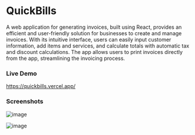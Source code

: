 # QuickBills

A web application for generating invoices, built using React, provides an efficient and user-friendly solution for businesses to create and manage invoices. With its intuitive interface, users can easily input customer information, add items and services, and calculate totals with automatic tax and discount calculations. The app allows users to print invoices directly from the app, streamlining the invoicing process.

### Live Demo
https://quickbills.vercel.app/

### Screenshots
![image](https://github.com/fasilofficial/quickbills/assets/83868023/469cc87a-48f7-4552-86ac-3a4da5fa55be)

![image](https://github.com/fasilofficial/quickbills/assets/83868023/760286d4-c5f7-4e1e-aad9-37f8cde495c5)


